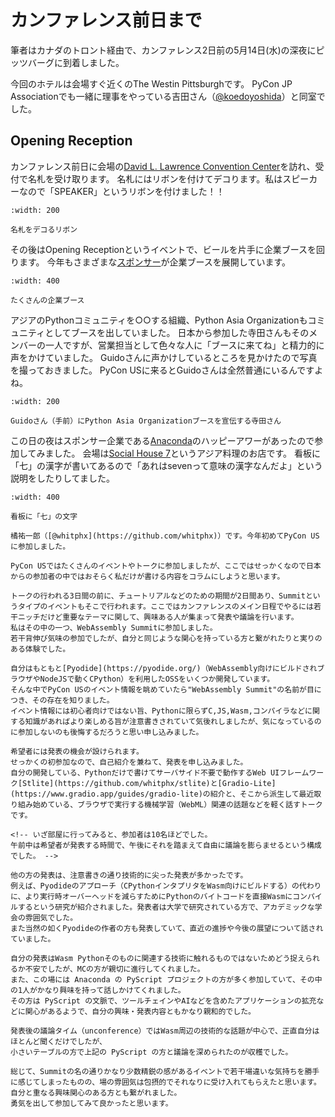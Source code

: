 # カンファレンス前日まで

筆者はカナダのトロント経由で、カンファレンス2日前の5月14日(水)の深夜にピッツバーグに到着しました。

今回のホテルは会場すぐ近くのThe Westin Pittsburghです。
PyCon JP Associationでも一緒に理事をやっている吉田さん（[@koedoyoshida](https://twitter.com/koedoyoshida/)）と同室でした。

## Opening Reception

カンファレンス前日に会場の[David L. Lawrence Convention Center](https://www.pittsburghcc.com/)を訪れ、受付で名札を受け取ります。
名札にはリボンを付けてデコります。私はスピーカーなので「SPEAKER」というリボンを付けました！！

```{figure} images/ribbon.jpg
:width: 200

名札をデコるリボン
```

その後はOpening Receptionというイベントで、ビールを片手に企業ブースを回ります。
今年もさまざまな[スポンサー](https://us.pycon.org/2025/sponsorship/sponsors/)が企業ブースを展開しています。

```{figure} images/booth.jpg
:width: 400

たくさんの企業ブース
```

アジアのPythonコミュニティを○○する組織、Python Asia Organizationもコミュニティとしてブースを出していました。
日本から参加した寺田さんもそのメンバーの一人ですが、営業担当として色々な人に「ブースに来てね」と精力的に声をかけていました。
Guidoさんに声かけしているところを見かけたので写真を撮っておきました。
PyCon USに来るとGuidoさんは全然普通にいるんですよね。

```{figure} images/terada-and-guido.jpg
:width: 200

Guidoさん（手前）にPython Asia Organizationブースを宣伝する寺田さん
```

この日の夜はスポンサー企業である[Anaconda](https://www.anaconda.com/)のハッピーアワーがあったので参加してみました。
会場は[Social House 7](https://www.socialhouse7.com/)というアジア料理のお店です。
看板に「七」の漢字が書いてあるので「あれはsevenって意味の漢字なんだよ」という説明をしたりしてました。

```{figure} images/seven.jpg
:width: 400

看板に「七」の文字
```

```{admonition} コラム：Wasm Summit
橘祐一郎（[@whitphx](https://github.com/whitphx)）です。今年初めてPyCon USに参加しました。

PyCon USではたくさんのイベントやトークに参加しましたが、ここではせっかくなので日本からの参加者の中ではおそらく私だけが書ける内容をコラムにしようと思います。

トークの行われる3日間の前に、チュートリアルなどのための期間が2日間あり、Summitというタイプのイベントもそこで行われます。ここではカンファレンスのメイン日程でやるには若干ニッチだけど重要なテーマに関して、興味ある人が集まって発表や議論を行います。
私はその中の一つ、WebAssembly Summitに参加しました。
若干背伸び気味の参加でしたが、自分と同じような関心を持っている方と繋がれたりと実りのある体験でした。

自分はもともと[Pyodide](https://pyodide.org/)（WebAssembly向けにビルドされブラウザやNodeJSで動くCPython）を利用したOSSをいくつか開発しています。
そんな中でPyCon USのイベント情報を眺めていたら"WebAssembly Summit"の名前が目につき、その存在を知りました。
イベント情報には初心者向けではない旨、Pythonに限らずC,JS,Wasm,コンパイラなどに関する知識があればより楽しめる旨が注意書きされていて気後れしましたが、気になっているのに参加しないのも後悔するだろうと思い申し込みました。

希望者には発表の機会が設けられます。
せっかくの初参加なので、自己紹介を兼ねて、発表を申し込みました。
自分の開発している、Pythonだけで書けてサーバサイド不要で動作するWeb UIフレームワーク[Stlite](https://github.com/whitphx/stlite)と[Gradio-Lite](https://www.gradio.app/guides/gradio-lite)の紹介と、そこから派生して最近取り組み始めている、ブラウザで実行する機械学習（WebML）関連の話題などを軽く話すトークです。

<!-- いざ部屋に行ってみると、参加者は10名ほどでした。
午前中は希望者が発表する時間で、午後にそれを踏まえて自由に議論を膨らませるという構成でした。 -->

他の方の発表は、注意書きの通り技術的に尖った発表が多かったです。
例えば、Pyodideのアプローチ（CPythonインタプリタをWasm向けにビルドする）の代わりに、より実行時オーバーヘッドを減らすためにPythonのバイトコードを直接Wasmにコンパイルするという研究が紹介されました。発表者は大学で研究されている方で、アカデミックな学会の雰囲気でした。
また当然の如くPyodideの作者の方も発表していて、直近の進捗や今後の展望について話されていました。

自分の発表はWasm Pythonそのものに関連する技術に触れるものではないためどう捉えられるか不安でしたが、MCの方が親切に進行してくれました。
また、この場には Anaconda の PyScript プロジェクトの方が多く参加していて、その中の1人がかなり興味を持って話しかけてくれました。
その方は PyScript の文脈で、ツールチェインやAIなどを含めたアプリケーションの拡充などに関心があるようで、自分の興味・発表内容ともかなり親和的でした。

発表後の議論タイム（unconference）ではWasm周辺の技術的な話題が中心で、正直自分はほとんど聞くだけでしたが、
小さいテーブルの方で上記の PyScript の方と議論を深められたのが収穫でした。

総じて、Summitの名の通りかなり少数精鋭の感があるイベントで若干場違いな気持ちを勝手に感じてしまったものの、場の雰囲気は包摂的でそれなりに受け入れてもらえたと思います。
自分と重なる興味関心のある方とも繋がれました。
勇気を出して参加してみて良かったと思います。
```
